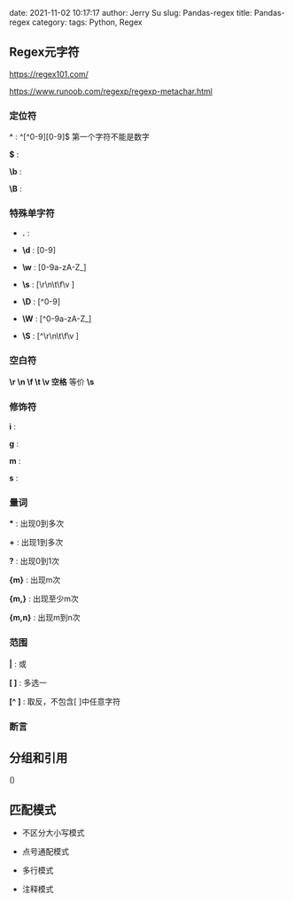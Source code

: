 date: 2021-11-02 10:17:17
author: Jerry Su
slug: Pandas-regex
title: Pandas-regex
category: 
tags: Python, Regex

## Regex元字符

https://regex101.com/

https://www.runoob.com/regexp/regexp-metachar.html

###  定位符

**^** : ^[^0-9][0-9]$ 第一个字符不能是数字
 
**$** : 

**\b** : 

**\B** :  

### 特殊单字符

- **.** :

- **\d** : [0-9]

- **\w** : [0-9a-zA-Z_]

- **\s** : [\r\n\t\f\v ]


- **\D** : [^0-9]

- **\W** : [^0-9a-zA-Z_]

- **\S** : [^\r\n\t\f\v ]

### 空白符

**\r \n \f \t \v 空格**  等价 **\s**

### 修饰符

**i** :

**g** :

**m** :

**s** :

### 量词

**\*** : 出现0到多次

**+** : 出现1到多次

**?** : 出现0到1次

**{m}** :  出现m次

**{m,}** : 出现至少m次

**{m,n}** : 出现m到n次


### 范围

**|** : 或

**[ ]** : 多选一

**[^ ]** : 取反，不包含[ ]中任意字符

### 断言

## 分组和引用

()

## 匹配模式

- 不区分大小写模式

- 点号通配模式

- 多行模式

- 注释模式
